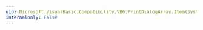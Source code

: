 ```yaml
---
uid: Microsoft.VisualBasic.Compatibility.VB6.PrintDialogArray.Item(System.Int16)
internalonly: False
---
```

